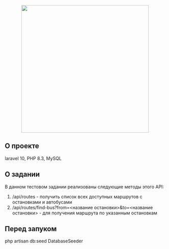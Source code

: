 <p align="center"><a href="https://laravel.com" target="_blank"><img src="https://github.com/user-attachments/assets/4689a578-1297-4143-9f6e-ac416c2f4953" width="400"></a></p>

## О проекте

laravel 10, PHP 8.3, MySQL

## О задании

В данном тестовом задании реализованы следующие методы этого API:
1. /api/routes - получить список всех доступных маршрутов с остановками и автобусами
2. /api/routes/find-bus?from=<название остановки>&to=<название остановки> - для получения маршрута по указанным остановкам

## Перед запуком

php artisan db:seed DatabaseSeeder

